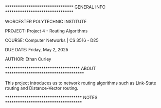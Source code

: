 ******************************** GENERAL INFO ********************************

WORCESTER POLYTECHNIC INSTITUTE

PROJECT: Project 4 - Routing Algorithms

COURSE: Computer Networks | CS 3516 - D25

DUE DATE: Friday, May 2, 2025

AUTHOR: Ethan Curley

*********************************** ABOUT *************************************

This project introduces us to network routing algorithms such as Link-State routing and Distance-Vector routing.

************************************ NOTES ************************************

